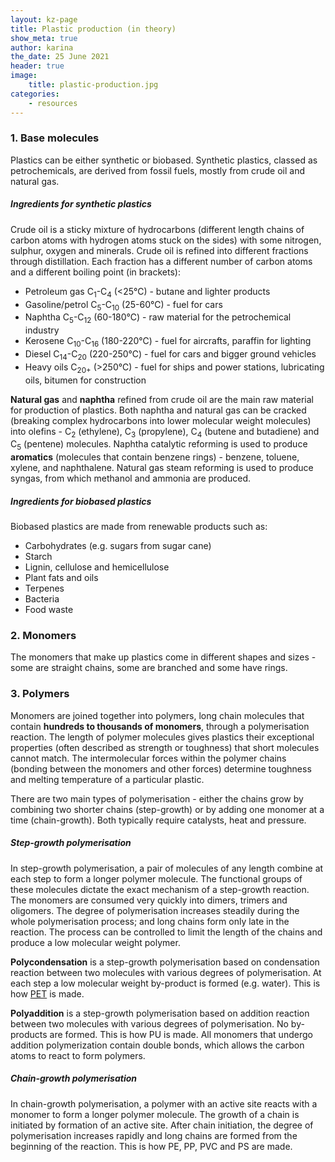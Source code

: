 ```yaml
---
layout: kz-page
title: Plastic production (in theory)
show_meta: true
author: karina
the_date: 25 June 2021
header: true
image:
    title: plastic-production.jpg
categories:
    - resources
---
```


### <a name="base-molecules"></a>  1. Base molecules

Plastics can be either synthetic or biobased. 
Synthetic plastics, classed as petrochemicals, are derived from fossil fuels, mostly from crude oil and natural gas.

##### Ingredients for synthetic plastics

Crude oil is a sticky mixture of hydrocarbons (different length chains of carbon atoms with hydrogen atoms stuck on the sides) with some nitrogen, sulphur, oxygen and minerals.
Crude oil is refined into different fractions through distillation.
Each fraction has a different number of carbon atoms and a different boiling point (in brackets):
* Petroleum gas C<sub>1</sub>-C<sub>4</sub> (<25&#8451;) - butane and lighter products
* Gasoline/petrol C<sub>5</sub>-C<sub>10</sub> (25-60&#8451;) - fuel for cars
* Naphtha C<sub>5</sub>-C<sub>12</sub> (60-180&#8451;) - raw material for the petrochemical industry
* Kerosene C<sub>10</sub>-C<sub>16</sub> (180-220&#8451;) - fuel for aircrafts, paraffin for lighting
* Diesel C<sub>14</sub>-C<sub>20</sub> (220-250&#8451;) - fuel for cars and bigger ground vehicles
* Heavy oils C<sub>20+</sub> (>250&#8451;) - fuel for ships and power stations, lubricating oils, bitumen for construction

**Natural gas** and **naphtha** refined from crude oil are the main raw material for production of plastics.
Both naphtha and natural gas can be cracked (breaking complex hydrocarbons into lower molecular weight molecules) into olefins - C<sub>2</sub> (ethylene), C<sub>3</sub> (propylene), C<sub>4</sub> (butene and butadiene) and C<sub>5</sub> (pentene) molecules. 
Naphtha catalytic reforming is used to produce **aromatics** (molecules that contain benzene rings) - benzene, toluene, xylene, and naphthalene. 
Natural gas steam reforming is used to produce syngas, from which methanol and ammonia are produced.





##### Ingredients for biobased plastics

Biobased plastics are made from renewable products such as:
* Carbohydrates (e.g. sugars from sugar cane)
* Starch
* Lignin, cellulose and hemicellulose
* Plant fats and oils
* Terpenes
* Bacteria 
* Food waste




### 2. Monomers

The monomers that make up plastics come in different shapes and sizes - some are straight chains, some are branched and some have rings. 



### 3. Polymers

Monomers are joined together into polymers, long chain molecules that contain **hundreds to thousands of monomers**, through a polymerisation reaction.
The length of polymer molecules gives plastics their exceptional properties (often described as strength or toughness) that short molecules cannot match.
The intermolecular forces within the polymer chains (bonding between the monomers and other forces) determine toughness and melting temperature of a particular plastic.

There are two main types of polymerisation - either the chains grow by combining two shorter chains (step-growth) or by adding one monomer at a time (chain-growth).
Both typically require catalysts, heat and pressure.


##### <a name="step-growth"></a> Step-growth polymerisation

In step-growth polymerisation, a pair of molecules of any length combine at each step to form a longer polymer molecule.
The functional groups of these molecules dictate the exact mechanism of a step-growth reaction.
The monomers are consumed very quickly into dimers, trimers and oligomers.
The degree of polymerisation increases steadily during the whole polymerisation process; and long chains form only late in the reaction.
The process can be controlled to limit the length of the chains and produce a low molecular weight polymer.

**Polycondensation** is a step-growth polymerisation based on condensation reaction between two molecules with various degrees of polymerisation. 
At each step a low molecular weight by-product is formed (e.g. water).
This is how [PET][1] is made. 

**Polyaddition** is a step-growth polymerisation based on addition reaction between two molecules with various degrees of polymerisation.
No by-products are formed.
This is how PU is made. 
All monomers that undergo addition polymerization contain double bonds, which allows the carbon atoms to react to form polymers.


##### Chain-growth polymerisation

In chain-growth polymerisation, a polymer with an active site reacts with a monomer to form a longer polymer molecule.
The growth of a chain is initiated by formation of an active site.
After chain initiation, the degree of polymerisation increases rapidly and long chains are formed from the beginning of the reaction.
This is how PE, PP, PVC and PS are made.


[1]: /resources/pet/